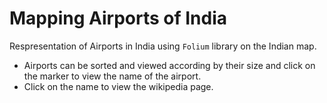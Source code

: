 # Mapping Airports of India

Respresentation of Airports in India using `Folium` library on the Indian map.

- Airports can be sorted and viewed according by their size and click on the marker to view the name of the airport.
- Click on the name to view the wikipedia page.


